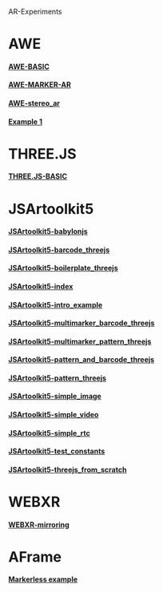 AR-Experiments

# AWE 
#### [AWE-BASIC](awe/examples/basic/ar.html)
#### [AWE-MARKER-AR](awe/examples/marker_ar/index.html)
#### [AWE-stereo_ar](awe/examples/stereo_ar/index.html)

#### [Example 1](awe/awe_test1.html)

# THREE.JS
#### [THREE.JS-BASIC](threeJS/index.html)


# JSArtoolkit5
#### [JSArtoolkit5-babylonjs](jsartoolkit5/examples/babylonjs_from_scratch.html)
#### [JSArtoolkit5-barcode_threejs](jsartoolkit5/examples/barcode_threejs.html)
#### [JSArtoolkit5-boilerplate_threejs](jsartoolkit5/examples/boilerplate_threejs.html)
#### [JSArtoolkit5-index](jsartoolkit5/examples/index.html)
#### [JSArtoolkit5-intro_example](jsartoolkit5/examples/intro_example.html)
#### [JSArtoolkit5-multimarker_barcode_threejs](jsartoolkit5/examples/multimarker_barcode_threejs.html)
#### [JSArtoolkit5-multimarker_pattern_threejs](jsartoolkit5/examples/multimarker_pattern_threejs.html)
#### [JSArtoolkit5-pattern_and_barcode_threejs](jsartoolkit5/examples/pattern_and_barcode_threejs.html)
#### [JSArtoolkit5-pattern_threejs](jsartoolkit5/examples/pattern_threejs.html)
#### [JSArtoolkit5-simple_image](jsartoolkit5/examples/simple_image.html)
#### [JSArtoolkit5-simple_video](jsartoolkit5/examples/simple_video.html)
#### [JSArtoolkit5-simple_rtc](jsartoolkit5/examples/simple_rtc.html)
#### [JSArtoolkit5-test_constants](jsartoolkit5/examples/test_constants.html)
#### [JSArtoolkit5-threejs_from_scratch](jsartoolkit5/examples/threejs_from_scratch.html)

# WEBXR
#### [WEBXR-mirroring](webxr/mirroring.html)

# AFrame 

#### [Markerless example](AFrame/aframe-example1.html)